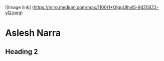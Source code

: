 ![Image link] (https://miro.medium.com/max/1100/1*OlgqUIhvl5-9dZISlZ2-yQ.jpeg)
# <h1> Aslesh Narra </h1>
## <h2> Heading 2 </h2>

